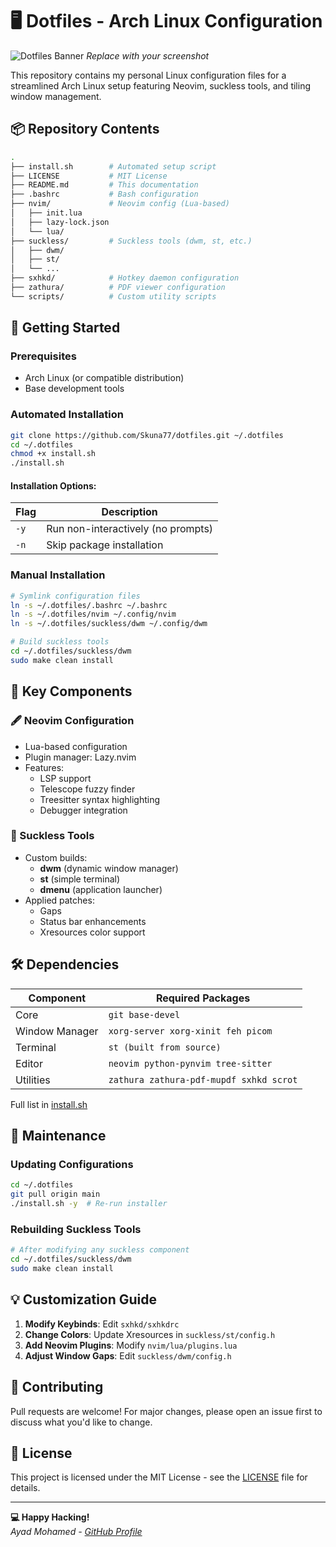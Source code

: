 # 🖥️ Dotfiles - Arch Linux Configuration

![Dotfiles Banner](banner.png) *Replace with your screenshot*

This repository contains my personal Linux configuration files for a streamlined Arch Linux setup featuring Neovim, suckless tools, and tiling window management.

## 📦 Repository Contents

```bash
.
├── install.sh        # Automated setup script
├── LICENSE           # MIT License
├── README.md         # This documentation
├── .bashrc           # Bash configuration
├── nvim/             # Neovim config (Lua-based)
│   ├── init.lua
│   ├── lazy-lock.json
│   └── lua/
├── suckless/         # Suckless tools (dwm, st, etc.)
│   ├── dwm/
│   ├── st/
│   └── ...
├── sxhkd/            # Hotkey daemon configuration
├── zathura/          # PDF viewer configuration
└── scripts/          # Custom utility scripts
```

## 🚀 Getting Started

### Prerequisites
- Arch Linux (or compatible distribution)
- Base development tools

### Automated Installation

```bash
git clone https://github.com/Skuna77/dotfiles.git ~/.dotfiles
cd ~/.dotfiles
chmod +x install.sh
./install.sh
```

#### Installation Options:
| Flag | Description                          |
|------|--------------------------------------|
| `-y` | Run non-interactively (no prompts)   |
| `-n` | Skip package installation            |

### Manual Installation
```bash
# Symlink configuration files
ln -s ~/.dotfiles/.bashrc ~/.bashrc
ln -s ~/.dotfiles/nvim ~/.config/nvim
ln -s ~/.dotfiles/suckless/dwm ~/.config/dwm

# Build suckless tools
cd ~/.dotfiles/suckless/dwm
sudo make clean install
```

## 🔧 Key Components

### 🖋️ Neovim Configuration
- Lua-based configuration
- Plugin manager: Lazy.nvim
- Features:
  - LSP support
  - Telescope fuzzy finder
  - Treesitter syntax highlighting
  - Debugger integration

### 🧩 Suckless Tools
- Custom builds:
  - **dwm** (dynamic window manager)
  - **st** (simple terminal)
  - **dmenu** (application launcher)
- Applied patches:
  - Gaps
  - Status bar enhancements
  - Xresources color support

## 🛠️ Dependencies

| Component      | Required Packages                         |
|----------------|-------------------------------------------|
| Core           | `git base-devel`                          |
| Window Manager | `xorg-server xorg-xinit feh picom`        |
| Terminal       | `st (built from source)`                  |
| Editor         | `neovim python-pynvim tree-sitter`        |
| Utilities      | `zathura zathura-pdf-mupdf sxhkd scrot`   |

Full list in [install.sh](install.sh)

## 🔄 Maintenance

### Updating Configurations
```bash
cd ~/.dotfiles
git pull origin main
./install.sh -y  # Re-run installer
```

### Rebuilding Suckless Tools
```bash
# After modifying any suckless component
cd ~/.dotfiles/suckless/dwm
sudo make clean install
```

## 💡 Customization Guide

1. **Modify Keybinds**: Edit `sxhkd/sxhkdrc`
2. **Change Colors**: Update Xresources in `suckless/st/config.h`
3. **Add Neovim Plugins**: Modify `nvim/lua/plugins.lua`
4. **Adjust Window Gaps**: Edit `suckless/dwm/config.h`

## 🤝 Contributing

Pull requests are welcome! For major changes, please open an issue first to discuss what you'd like to change.

## 📜 License

This project is licensed under the MIT License - see the [LICENSE](LICENSE) file for details.

---

**💻 Happy Hacking!**  
*Ayad Mohamed - [GitHub Profile](https://github.com/Skuna77)*
